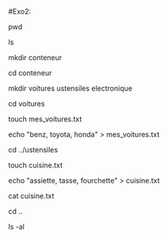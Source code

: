 #Exo2: 

pwd

ls

mkdir conteneur

cd conteneur

mkdir voitures ustensiles electronique

cd voitures 

touch mes_voitures.txt

echo "benz, toyota, honda" > mes_voitures.txt

cd ../ustensiles

touch cuisine.txt

echo "assiette, tasse, fourchette" > cuisine.txt

cat cuisine.txt

cd ..

ls -al
